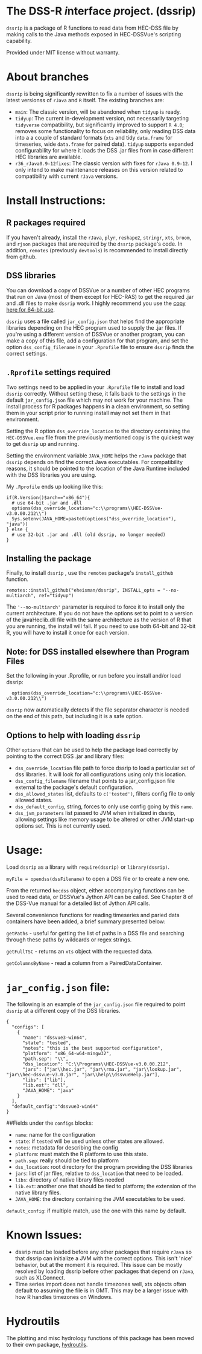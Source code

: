 The DSS-R *i*nterface *p*roject. (dssrip)
=========================================

`dssrip` is a package of R functions to read data from HEC-DSS file by making calls to the Java methods exposed in HEC-DSSVue's scripting capability.

Provided under MIT license without warranty.

# About branches
`dssrip` is being significantly rewritten to fix a number of issues with the latest versionss of `rJava` and `R` itself.  The existing branches are:

- `main`: The classic version, will be abandoned when `tidyup` is ready.
- `tidyup`: The current in-development version, not necessarily targeting `tidyverse` compatibility, but significantly improved to support `R 4.0`; removes some functionality to focus on reliability, only reading DSS data into a a couple of standard formats (`xts` and tidy `data.frame` for timeseries, wide `data.frame` for paired data).  `tidyup` supports expanded configurability for where it loads the DSS .jar files from in case different HEC libraries are available.
- `r36_rJava0.9-12fixes`: The classic version with fixes for `rJava 0.9-12`.  I only intend to make maintenance releases on this version related to compatibility with current `rJava` versions.

# Install Instructions:

## R packages required
If you haven't already, install the `rJava`, `plyr`, `reshape2`, `stringr`, `xts`, `broom`, and `rjson` packages that are required by the `dssrip` package's code.  In addition, `remotes` (previously `devtools`) is recommended to install directly from github.

## DSS libraries
You can download a copy of DSSVue or a number of other HEC programs that run on Java (most of them except for HEC-RAS) to get the required .jar and .dll files to make `dssrip` work.  I highly recommend you use the [copy here for 64-bit use](https://www.hec.usace.army.mil/software/hec-dssvue/downloads/dev/HEC-DSSVue-v3.0.00.212.7z).  

`dssrip` uses a file called `jar_config.json` that helps find the appropriate libraries depending on the HEC program used to supply the .jar files.  If you're using a different version of DSSVue or another program, you can make a copy of this file, add a configuration for that program, and set the option `dss_config_filename` in your `.Rprofile` file to ensure `dssrip` finds the correct settings.

## `.Rprofile` settings required
Two settings need to be applied in your `.Rprofile` file to install and load `dssrip` correctly.  Without setting these, it falls back to the settings in the default `jar_config.json` file which may not work for your machine.  The install process for R packages happens in a clean environment, so setting them in your script prior to running install may not set them in that environment.

Setting the R option `dss_override_location` to the directory containing the `HEC-DSSVue.exe` file from the previously mentioned copy is the quickest way to get `dssrip` up and running.  

Setting the environment variable `JAVA_HOME` helps the `rJava` package that `dssrip` depends on find the correct Java executables.  For compatibility reasons, it should be pointed to the location of the Java Runtime included with the DSS libraries you are using.

My `.Rprofile` ends up looking like this:
```
if(R.Version()$arch=="x86_64"){
  # use 64-bit .jar and .dll
  options(dss_override_location="c:\\programs\\HEC-DSSVue-v3.0.00.212\\")
  Sys.setenv(JAVA_HOME=paste0(options("dss_override_location"), "java"))
} else {
  # use 32-bit .jar and .dll (old dssrip, no longer needed)
}
```

## Installing the package
Finally, to install `dssrip` , use the `remotes` package's `install_github` function.
```
remotes::install_github("eheisman/dssrip", INSTALL_opts = "--no-multiarch", ref="tidyup")
```

The ```'--no-multiarch'``` parameter is required to force it to install only the current architecture.  If you do not have the options set to point to a version of the javaHeclib.dll file with the same architecture as the version of R that you are running, the install will fail.  If you need to use both 64-bit and 32-bit R, you will have to install it once for each version.

## Note: for DSS installed elsewhere than Program Files
Set the following in your .Rprofile, or run before you install and/or load dssrip:
```
  options(dss_override_location="c:\\programs\\HEC-DSSVue-v3.0.00.212\\")
```
`dssrip` now automatically detects if the file separator character is needed on the end of this path, but including it is a safe option.

## Options to help with loading `dssrip`
Other `options` that can be used to help the package load correctly by pointing to the correct DSS .jar and library files:

- `dss_override_location` file path to force dssrip to load a particular set of dss libraries.  It will look for all configurations using only this location.
- `dss_config_filename` filename that points to a jar_config.json file external to the package's default configuration.
- `dss_allowed_states` list, defaults to `c('tested')`, filters config file to only allowed states.
- `dss_default_config`, string, forces to only use config going by this `name`.
- `dss_jvm_parameters` list passed to JVM when initialized in dssrip, allowing settings like memory usage to be altered or other JVM start-up options set.  This is not currently used.


# Usage:
Load ```dssrip``` as a library with `require(dssrip)` or `library(dssrip)`.

`myFile = opendss(dssFilename)` to open a DSS file or to create a new one.  

From the returned `hecdss` object, either accompanying functions can be used to read data, or DSSVue's Jython API can be called.  See Chapter 8 of the DSS-Vue manual for a detailed list of Jython API calls.

Several convenience functions for reading timeseries and paried data containers have been added, a brief summary presented below:

`getPaths` - useful for getting the list of paths in a DSS file and searching through these paths by wildcards or regex strings.

`getFullTSC` - returns an `xts` object with the requested data.

`getColumnsByName` - read a column from a PairedDataContainer.


# `jar_config.json` file:
The following is an example of the `jar_config.json` file required to point `dssrip` at a different copy of the DSS libraries.
```
{
  "configs": [
    {
      "name": "dssvue3-win64",
      "state": "tested",
      "notes": "this is the best supported configuration",
      "platform": "x86_64-w64-mingw32",
      "path.sep": "\\",
      "dss_location": "C:\\Programs\\HEC-DSSVue-v3.0.00.212",
      "jars": ["jar\\hec.jar", "jar\\rma.jar", "jar\\lookup.jar", "jar\\hec-dssvue-v3.0.jar", "jar\\help\\dssvueHelp.jar"],
      "libs": ["lib"],
      "lib.ext": "dll",
      "JAVA_HOME": "java"
    }
  ],
  "default_config":"dssvue3-win64"
}
```

##Fields under the `configs` blocks:
- `name`: name for the configuration
- `state`: if `tested` will be used unless other states are allowed.
- `notes`: metadata for describing the config
- `platform`: must match the R platform to use this state.
- `path.sep`: really should be tied to platform
- `dss_location`: root directory for the program providing the DSS libraries
- `jars`: list of jar files, relative to `dss_location` that need to be loaded.
- `libs`: directory of native library files needed
- `lib.ext`: another one that should be tied to platform; the extension of the native library files.
- `JAVA_HOME`: the directory containing the JVM executables to be used.

`default_config`: if multiple match, use the one with this name by default.

# Known Issues:
- dssrip must be loaded before any other packages that require ```rJava``` so that dssrip can initialize a JVM with the correct options.  This isn't 'nice' behavior, but at the moment it is required.  This issue can be mostly resolved by loading dssrip before other packages that depend on ```rJava```, such as XLConnect. 
- Time series import does not handle timezones well, xts objects often default to assuming the file is in GMT.  This may be a larger issue with how R handles timezones on Windows.

# Hydroutils
The plotting and misc hydrology functions of this package has been moved to their own package, [hydroutils](http://github.com/eheisman/hydroutils).
